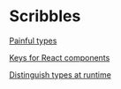 # Scribbles

[Painful types](./painful-types.md)

[Keys for React components](./keys-for-react-components.md)

[Distinguish types at runtime](./types-at-runtime.md)
